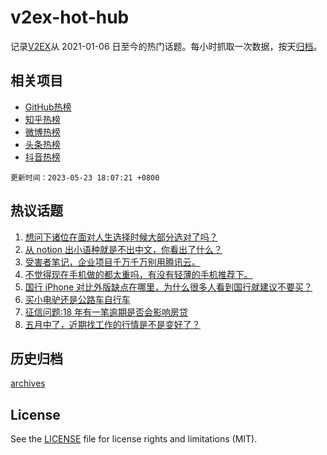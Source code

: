 # v2ex-hot-hub

 记录[V2EX](https://www.v2ex.com/)从 2021-01-06 日至今的热门话题。每小时抓取一次数据，按天[归档](archives)。
 
 ## 相关项目

- [GitHub热榜](https://github.com/lonnyzhang423/github-hot-hub)
- [知乎热榜](https://github.com/lonnyzhang423/zhihu-hot-hub)
- [微博热榜](https://github.com/lonnyzhang423/weibo-hot-hub)
- [头条热榜](https://github.com/lonnyzhang423/toutiao-hot-hub)
- [抖音热榜](https://github.com/lonnyzhang423/douyin-hot-hub)


 `更新时间：2023-05-23 18:07:21 +0800`

## 热议话题

1. [想问下诸位在面对人生选择时候大部分选对了吗？](https://www.v2ex.com/t/942171)
1. [从 notion 出小语种就是不出中文，你看出了什么？](https://www.v2ex.com/t/942296)
1. [受害者笔记，企业项目千万千万别用腾讯云。](https://www.v2ex.com/t/942227)
1. [不觉得现在手机做的都太重吗，有没有轻薄的手机推荐下。](https://www.v2ex.com/t/942118)
1. [国行 iPhone 对比外版缺点在哪里，为什么很多人看到国行就建议不要买？](https://www.v2ex.com/t/942128)
1. [买小电驴还是公路车自行车](https://www.v2ex.com/t/942189)
1. [征信问题:18 年有一笔逾期是否会影响房贷](https://www.v2ex.com/t/942109)
1. [五月中了，近期找工作的行情是不是变好了？](https://www.v2ex.com/t/942136)

## 历史归档

[archives](archives)

## License

See the [LICENSE](LICENSE) file for license rights and limitations (MIT).
